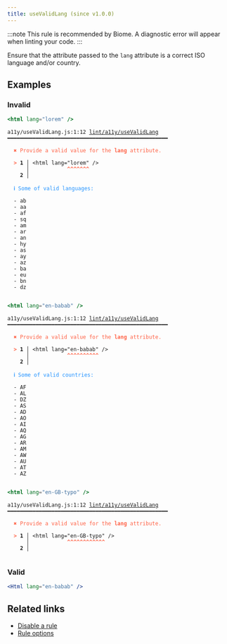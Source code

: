 ```yaml
---
title: useValidLang (since v1.0.0)
---
```



:::note
This rule is recommended by Biome. A diagnostic error will appear when linting your code.
:::

Ensure that the attribute passed to the `lang` attribute is a correct ISO language and/or country.

## Examples

### Invalid

```jsx
<html lang="lorem" />
```

<pre class="language-text"><code class="language-text">a11y/useValidLang.js:1:12 <a href="https://biomejs.dev/linter/rules/use-valid-lang">lint/a11y/useValidLang</a> ━━━━━━━━━━━━━━━━━━━━━━━━━━━━━━━━━━━━━━━━━━━━━━━━━━━

<strong><span style="color: Tomato;">  </span></strong><strong><span style="color: Tomato;">✖</span></strong> <span style="color: Tomato;">Provide a valid value for the </span><span style="color: Tomato;"><strong>lang</strong></span><span style="color: Tomato;"> attribute.</span>
  
<strong><span style="color: Tomato;">  </span></strong><strong><span style="color: Tomato;">&gt;</span></strong> <strong>1 │ </strong>&lt;html lang=&quot;lorem&quot; /&gt;
   <strong>   │ </strong>           <strong><span style="color: Tomato;">^</span></strong><strong><span style="color: Tomato;">^</span></strong><strong><span style="color: Tomato;">^</span></strong><strong><span style="color: Tomato;">^</span></strong><strong><span style="color: Tomato;">^</span></strong><strong><span style="color: Tomato;">^</span></strong><strong><span style="color: Tomato;">^</span></strong>
    <strong>2 │ </strong>
  
<strong><span style="color: rgb(38, 148, 255);">  </span></strong><strong><span style="color: rgb(38, 148, 255);">ℹ</span></strong> <span style="color: rgb(38, 148, 255);">Some of valid languages:</span>
  
  - ab
  - aa
  - af
  - sq
  - am
  - ar
  - an
  - hy
  - as
  - ay
  - az
  - ba
  - eu
  - bn
  - dz
  
</code></pre>

```jsx
<html lang="en-babab" />
```

<pre class="language-text"><code class="language-text">a11y/useValidLang.js:1:12 <a href="https://biomejs.dev/linter/rules/use-valid-lang">lint/a11y/useValidLang</a> ━━━━━━━━━━━━━━━━━━━━━━━━━━━━━━━━━━━━━━━━━━━━━━━━━━━

<strong><span style="color: Tomato;">  </span></strong><strong><span style="color: Tomato;">✖</span></strong> <span style="color: Tomato;">Provide a valid value for the </span><span style="color: Tomato;"><strong>lang</strong></span><span style="color: Tomato;"> attribute.</span>
  
<strong><span style="color: Tomato;">  </span></strong><strong><span style="color: Tomato;">&gt;</span></strong> <strong>1 │ </strong>&lt;html lang=&quot;en-babab&quot; /&gt;
   <strong>   │ </strong>           <strong><span style="color: Tomato;">^</span></strong><strong><span style="color: Tomato;">^</span></strong><strong><span style="color: Tomato;">^</span></strong><strong><span style="color: Tomato;">^</span></strong><strong><span style="color: Tomato;">^</span></strong><strong><span style="color: Tomato;">^</span></strong><strong><span style="color: Tomato;">^</span></strong><strong><span style="color: Tomato;">^</span></strong><strong><span style="color: Tomato;">^</span></strong><strong><span style="color: Tomato;">^</span></strong>
    <strong>2 │ </strong>
  
<strong><span style="color: rgb(38, 148, 255);">  </span></strong><strong><span style="color: rgb(38, 148, 255);">ℹ</span></strong> <span style="color: rgb(38, 148, 255);">Some of valid countries:</span>
  
  - AF
  - AL
  - DZ
  - AS
  - AD
  - AO
  - AI
  - AQ
  - AG
  - AR
  - AM
  - AW
  - AU
  - AT
  - AZ
  
</code></pre>

```jsx
<html lang="en-GB-typo" />
```

<pre class="language-text"><code class="language-text">a11y/useValidLang.js:1:12 <a href="https://biomejs.dev/linter/rules/use-valid-lang">lint/a11y/useValidLang</a> ━━━━━━━━━━━━━━━━━━━━━━━━━━━━━━━━━━━━━━━━━━━━━━━━━━━

<strong><span style="color: Tomato;">  </span></strong><strong><span style="color: Tomato;">✖</span></strong> <span style="color: Tomato;">Provide a valid value for the </span><span style="color: Tomato;"><strong>lang</strong></span><span style="color: Tomato;"> attribute.</span>
  
<strong><span style="color: Tomato;">  </span></strong><strong><span style="color: Tomato;">&gt;</span></strong> <strong>1 │ </strong>&lt;html lang=&quot;en-GB-typo&quot; /&gt;
   <strong>   │ </strong>           <strong><span style="color: Tomato;">^</span></strong><strong><span style="color: Tomato;">^</span></strong><strong><span style="color: Tomato;">^</span></strong><strong><span style="color: Tomato;">^</span></strong><strong><span style="color: Tomato;">^</span></strong><strong><span style="color: Tomato;">^</span></strong><strong><span style="color: Tomato;">^</span></strong><strong><span style="color: Tomato;">^</span></strong><strong><span style="color: Tomato;">^</span></strong><strong><span style="color: Tomato;">^</span></strong><strong><span style="color: Tomato;">^</span></strong><strong><span style="color: Tomato;">^</span></strong>
    <strong>2 │ </strong>
  
</code></pre>

### Valid

```jsx
<Html lang="en-babab" />
```

## Related links

- [Disable a rule](/linter/#disable-a-lint-rule)
- [Rule options](/linter/#rule-options)

